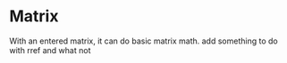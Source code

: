 # Matrix
With an entered matrix, it can do basic matrix math.
add something to do with rref and what not